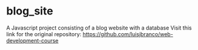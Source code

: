 # blog_site
A Javascript project consisting of a blog website with a database
Visit this link for the original repository: https://github.com/luisjbranco/web-development-course
